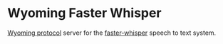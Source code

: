 # Wyoming Faster Whisper

[Wyoming protocol](https://github.com/rhasspy/wyoming) server for the [faster-whisper](https://github.com/guillaumekln/faster-whisper/) speech to text system.
